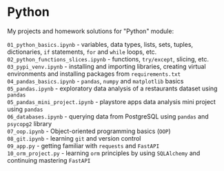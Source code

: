 # Python

My projects and homework solutions for "Python" module:

`01_python_basics.ipynb` - variables, data types, lists, sets, tuples, dictionaries, `if` statements, `for` and `while` loops, etc.   
`02_python_functions_slices.ipynb` - functions, `try/except`, slicing, etc.   
`03_pypi_venv.ipynb` - installing and importing libraries, creating virtual environments and installing packages from `requirements.txt`    
`04_pandas_basics.ipynb` - `pandas`, `numpy` and `matplotlib` basics   
`05_pandas.ipynb` - exploratory data analysis of a restaurants dataset using `pandas`  
`05_pandas_mini_project.ipynb` - playstore apps data analysis mini project using `pandas`  
`06_databases.ipynb` - querying data from PostgreSQL using `pandas` and `psycopg2` library    
`07_oop.ipynb` - Object-oriented programming basics (`OOP`)   
`08_git.ipynb` - learning `git` and version control  
`09_app.py` - getting familiar with `requests` and `FastAPI`   
`10_orm_project.py` - learning `orm` principles by using `SQLAlchemy` and continuing mastering `FastAPI`   
